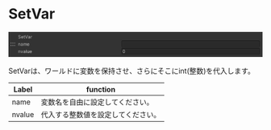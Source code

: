 
# SetVar
![SetVar](img/SetVar.jpg)

SetVarは、ワールドに変数を保持させ、さらにそこにint(整数)を代入します。

|  Label |  function  |
| ----   | ---- |
| name | 変数名を自由に設定してください。 |
| nvalue | 代入する整数値を設定してください。 |
